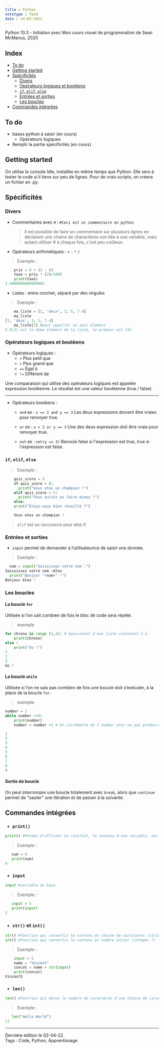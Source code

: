 ```yaml
---
title : Python
notetype : feed
date : 24-03-2022
---
```

Python 10.3 - Initiation avec Mon cours visuel de programmation de Sean McManus, 2020  

## Index  
<!-- TOC titleSize:2 tabSpaces:2 depthFrom:1 depthTo:3 withLinks:1 updateOnSave:1 orderedList:0 skip:1 title:0 charForUnorderedList:* -->
* [To do](#to-do)
* [Getting started](#getting-started)
* [Spécificités](#spécificités)
  * [Divers](#divers)
  * [Opérateurs logiques et booléens](#opérateurs-logiques-et-booléens)
  * [`if`, `elif`, `else`](#if-elif-else)
  * [Entrées et sorties](#entrées-et-sorties)
  * [Les boucles](#les-boucles)
* [Commandes intégrées](#commandes-intégrées)
<!-- /TOC -->

## To do  

- bases python à saisir (en cours)
  - Opérateurs logiques
- Remplir la partie spécificités (en cours)

## Getting started
On utilise la console Idle, installée en même temps que Python. Elle sers à tester le code si il tiens sur peu de lignes. Pour de vrais scripts, on créera un fichier en .py.

## Spécificités  

### Divers
- Commentaires avec `#` : `#Ceci est un commentaire en python`  
  > Il est possible de faire un commentaire sur plusieurs lignes en déclarant une chaine de charactères non liée à une variable, mais autant utiliser # à chaque fois, c'est peu coûteux.  

- Opérateurs arithmétiques : `+` `-` `*` `/`
> Exemple :
```py
    prix = 8 + (5 - 6)
    taxe = prix * (20/100)
    print(taxe)
1.4000000000000001

```  

- Listes : entre crochet, séparé par des virgules
> Exemple :
```py
    ma_liste = [1, "deux", 3, 5, 7.4]
    ma_liste
[1, 'deux', 3, 5, 7.4]
    ma_liste[3] #pour appeller un seul élément
5 #[3] est le 4ème élément de la liste, le premier est [0]
```

### Opérateurs logiques et booléens
- Opérateurs logiques :
  * `<`   Plus petit que
  * `>`   Plus grand que
  * `==`  Égal à
  * `!=`  Différent de  

Une comparaison qui utilise des opérateurs logiques est appelée expression booléenne. Le résultat est une valeur booléenne (true / false).  

---

- Opérateurs booléens :

  * `and` ex : `x == 2 and y == 3` Les deux expressions doivent être vraies pour renvoyer true.  

  * `or`  ex : `x > 2 or y == 3` Une des deux expression doit être vraie pour renvoyer true.  

  * `not` ex : `not(y == 3)` Renvoie false si l'expression est true, true si l'expression est false.

### `if`, `elif`, `else`
> Exemple :
```py
    quiz_score = 9
    if quiz_score > 8:
      print("Vous etes un champion !")
    elif quiz_score > 5:
      print("Vous auriez pu faire mieux !")
    else:
    print("Étiez-vous bien réveillé ?")

    Vous etes un champion !
```
> `elif` est un raccourcis pour else if  

### Entrées et sorties  

- `input` permet de demander à l’utilisateurice de saisir une donnée.
> Exemple :
```py
  nom = input("Saississez votre nom :")
Saississez votre nom :Alex
  print("Bonjour "+nom+" !")
Bonjour Alex !
```

### Les boucles

#### La boucle `for`  

Utilisée si l’on sait combien de fois le bloc de code sera répété.
> exemple
```py
for chrono in range (1,4): # équivalent d’une liste contenant 1-3.
    print(chrono)
else :
    print("Go !")
1
2
3
Go !
```
#### La boucle `while`  

Utilisée si l’on ne sais pas combien de fois une boucle doit s’exécuter, à la place de la boucle `for`.  

> exemple
```py
number = 1
while number <10:
    print(number)
    number = number +1 # On incrémente de 1 number pour ne pas produire une boucle infinie.

1
2
3
4
5
6
7
8
9
```

#### Sortie de boucle  

On peut interrompre une boucle totalement avec `break`, alors que `continue` permet de "sauter" une itération et de passer à la suivante.


## Commandes intégrées  

- ### `print()`  
```py
print() #Permet d'afficher un résultat, le contenu d'une variable, etc.
```  
> Exemple :  
```py
   num = 4
   print(num)
4
```  

- ### `input`  
```py
input #variable de base
```  
> Exemple :  
```py
   input = 5
   print(input)
5
```  

- ### `str()`  et `int()`
```py
str() #fonction qui convertis le contenu en chaine de caractères (string)
int() #fonction qui convertis le contenu en nombre entier (integer ?)
```  
> Exemple :  
```py
    input = 5
    name = "Vincent"
    concat = name + str(input)
    print(concat)
Vincent5
```  

- ### `len()`  
```py
len() #fonction qui donne le nombre de caractères d'une chaine de caractères (string)
```  
> Exemple :  
```py
   len("Hello World")
11
```  


-----

Dernière édition le 02-04-22.  
Tags : Code, Python, Apprentissage
